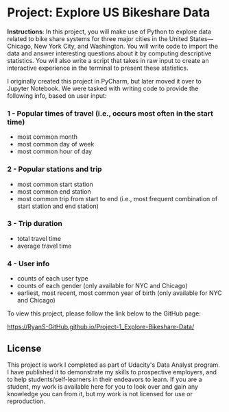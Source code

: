 # Project: Explore US Bikeshare Data

**Instructions**: In this project, you will make use of Python to explore data related to bike share systems for three major cities in the United States—Chicago, New York City, and Washington. You will write code to import the data and answer interesting questions about it by computing descriptive statistics. You will also write a script that takes in raw input to create an interactive experience in the terminal to present these statistics.

 I originally created this project in PyCharm, but later moved it over to Jupyter Notebook. We were tasked with writing code to provide the following info, based on user input:

### 1 - Popular times of travel (i.e., occurs most often in the start time)
  *	most common month
  *	most common day of week
  *	most common hour of day
  
### 2 - Popular stations and trip
  *	most common start station
  *	most common end station
  *	most common trip from start to end (i.e., most frequent combination of start station and end station)

### 3 - Trip duration
  *	total travel time
  *	average travel time

### 4 - User info
  *	counts of each user type
  *	counts of each gender (only available for NYC and Chicago)
  *	earliest, most recent, most common year of birth (only available for NYC and Chicago)

To view this project, please follow the link below to the GitHub page:

https://RyanS-GitHub.github.io/Project-1_Explore-Bikeshare-Data/

## License

This project is work I completed as part of Udacity's Data Analyst program. I have published it to demonstrate my skills to prospective employers, and to help students/self-learners in their endeavors to learn. If you are a student, my work is available here for you to look over and gain any knowledge you can from it, but my work is not licensed for use or reproduction.
